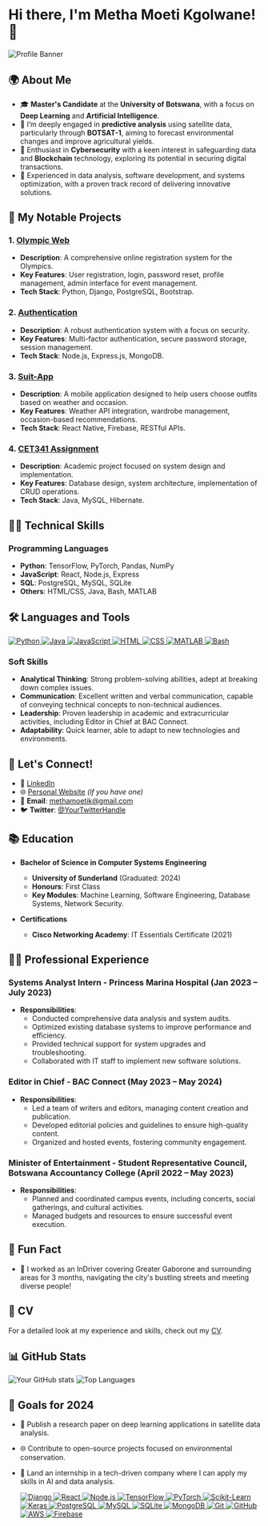# Hi there, I'm Metha Moeti Kgolwane! 👋

![Profile Banner](https://via.placeholder.com/1200x300.png?text=Welcome+to+My+GitHub+Profile)

## 🌍 About Me
- 🎓 **Master's Candidate** at the **University of Botswana**, with a focus on **Deep Learning** and **Artificial Intelligence**.
- 📡 I’m deeply engaged in **predictive analysis** using satellite data, particularly through **BOTSAT-1**, aiming to forecast environmental changes and improve agricultural yields.
- 🔐 Enthusiast in **Cybersecurity** with a keen interest in safeguarding data and **Blockchain** technology, exploring its potential in securing digital transactions.
- 💼 Experienced in data analysis, software development, and systems optimization, with a proven track record of delivering innovative solutions.

## 🔭 My Notable Projects
### 1. [Olympic Web](https://github.com/MMKCODE45/Olympic-Web)
- **Description**: A comprehensive online registration system for the Olympics.
- **Key Features**: User registration, login, password reset, profile management, admin interface for event management.
- **Tech Stack**: Python, Django, PostgreSQL, Bootstrap.

### 2. [Authentication](https://github.com/MMKCODE45/Authentication)
- **Description**: A robust authentication system with a focus on security.
- **Key Features**: Multi-factor authentication, secure password storage, session management.
- **Tech Stack**: Node.js, Express.js, MongoDB.

### 3. [Suit-App](https://github.com/MMKCODE45/Suit-App)
- **Description**: A mobile application designed to help users choose outfits based on weather and occasion.
- **Key Features**: Weather API integration, wardrobe management, occasion-based recommendations.
- **Tech Stack**: React Native, Firebase, RESTful APIs.

### 4. [CET341 Assignment](https://github.com/MMKCODE45/CET341-Assignment)
- **Description**: Academic project focused on system design and implementation.
- **Key Features**: Database design, system architecture, implementation of CRUD operations.
- **Tech Stack**: Java, MySQL, Hibernate.

## 👨‍💻 Technical Skills
### Programming Languages
- **Python**: TensorFlow, PyTorch, Pandas, NumPy
- **JavaScript**: React, Node.js, Express
- **SQL**: PostgreSQL, MySQL, SQLite
- **Others**: HTML/CSS, Java, Bash, MATLAB

## 🛠 Languages and Tools

<p align="left">
    <!-- Programming Languages -->
    <a href="https://www.python.org" target="_blank" rel="noreferrer">
        <img src="https://img.shields.io/badge/Python-3776AB?style=for-the-badge&logo=python&logoColor=white" alt="Python"/>
    </a>
    <a href="https://www.java.com" target="_blank" rel="noreferrer">
        <img src="https://img.shields.io/badge/Java-007396?style=for-the-badge&logo=java&logoColor=white" alt="Java"/>
    </a>
    <a href="https://www.javascript.com" target="_blank" rel="noreferrer">
        <img src="https://img.shields.io/badge/JavaScript-F7DF1E?style=for-the-badge&logo=javascript&logoColor=black" alt="JavaScript"/>
    </a>
    <a href="https://www.w3.org/html" target="_blank" rel="noreferrer">
        <img src="https://img.shields.io/badge/HTML5-E34F26?style=for-the-badge&logo=html5&logoColor=white" alt="HTML"/>
    </a>
    <a href="https://www.w3schools.com/css/" target="_blank" rel="noreferrer">
        <img src="https://img.shields.io/badge/CSS3-1572B6?style=for-the-badge&logo=css3&logoColor=white" alt="CSS"/>
    </a>
    <a href="https://www.mathworks.com/products/matlab.html" target="_blank" rel="noreferrer">
        <img src="https://img.shields.io/badge/MATLAB-0076A8?style=for-the-badge&logo=mathworks&logoColor=white" alt="MATLAB"/>
    </a>
    <a href="https://www.gnu.org/software/bash/" target="_blank" rel="noreferrer">
        <img src="https://img.shields.io/badge/Bash-4EAA25?style=for-the-badge&logo=gnubash&logoColor=white" alt="Bash"/>
    </a>

    
### Soft Skills
- **Analytical Thinking**: Strong problem-solving abilities, adept at breaking down complex issues.
- **Communication**: Excellent written and verbal communication, capable of conveying technical concepts to non-technical audiences.
- **Leadership**: Proven leadership in academic and extracurricular activities, including Editor in Chief at BAC Connect.
- **Adaptability**: Quick learner, able to adapt to new technologies and environments.

## 💬 Let's Connect!
- 💼 [LinkedIn](https://www.linkedin.com/in/yourprofile/)
- 🌐 [Personal Website](https://yourwebsite.com) *(if you have one)*
- 📧 **Email**: methamoetik@gmail.com
- 🐦 **Twitter**: [@YourTwitterHandle](https://twitter.com/YourTwitterHandle)

## 📚 Education
- **Bachelor of Science in Computer Systems Engineering**
  - **University of Sunderland** (Graduated: 2024)
  - **Honours**: First Class
  - **Key Modules**: Machine Learning, Software Engineering, Database Systems, Network Security.

- **Certifications**
  - **Cisco Networking Academy**: IT Essentials Certificate (2021)

## 👨‍💼 Professional Experience
### Systems Analyst Intern - Princess Marina Hospital (Jan 2023 – July 2023)
- **Responsibilities**: 
  - Conducted comprehensive data analysis and system audits.
  - Optimized existing database systems to improve performance and efficiency.
  - Provided technical support for system upgrades and troubleshooting.
  - Collaborated with IT staff to implement new software solutions.

### Editor in Chief - BAC Connect (May 2023 – May 2024)
- **Responsibilities**: 
  - Led a team of writers and editors, managing content creation and publication.
  - Developed editorial policies and guidelines to ensure high-quality content.
  - Organized and hosted events, fostering community engagement.

### Minister of Entertainment - Student Representative Council, Botswana Accountancy College (April 2022 – May 2023)
- **Responsibilities**: 
  - Planned and coordinated campus events, including concerts, social gatherings, and cultural activities.
  - Managed budgets and resources to ensure successful event execution.

## 🌟 Fun Fact
- 🚗 I worked as an InDriver covering Greater Gaborone and surrounding areas for 3 months, navigating the city's bustling streets and meeting diverse people!

## 📄 CV
For a detailed look at my experience and skills, check out my [CV](link-to-your-cv).

## 📊 GitHub Stats
![Your GitHub stats](https://github-readme-stats.vercel.app/api?username=MMKCODE45&show_icons=true&theme=radical)
![Top Languages](https://github-readme-stats.vercel.app/api/top-langs/?username=MMKCODE45&layout=compact&theme=radical)

## 🎯 Goals for 2024
- 🚀 Publish a research paper on deep learning applications in satellite data analysis.
- 🌐 Contribute to open-source projects focused on environmental conservation.
- 💼 Land an internship in a tech-driven company where I can apply my skills in AI and data analysis.

  <!-- Frameworks and Libraries -->
    <a href="https://www.djangoproject.com/" target="_blank" rel="noreferrer">
        <img src="https://img.shields.io/badge/Django-092E20?style=for-the-badge&logo=django&logoColor=white" alt="Django"/>
    </a>
    <a href="https://reactjs.org/" target="_blank" rel="noreferrer">
        <img src="https://img.shields.io/badge/React-20232A?style=for-the-badge&logo=react&logoColor=61DAFB" alt="React"/>
    </a>
    <a href="https://nodejs.org/" target="_blank" rel="noreferrer">
        <img src="https://img.shields.io/badge/Node.js-339933?style=for-the-badge&logo=nodedotjs&logoColor=white" alt="Node.js"/>
    </a>
    <a href="https://www.tensorflow.org/" target="_blank" rel="noreferrer">
        <img src="https://img.shields.io/badge/TensorFlow-FF6F00?style=for-the-badge&logo=tensorflow&logoColor=white" alt="TensorFlow"/>
    </a>
    <a href="https://pytorch.org/" target="_blank" rel="noreferrer">
        <img src="https://img.shields.io/badge/PyTorch-EE4C2C?style=for-the-badge&logo=pytorch&logoColor=white" alt="PyTorch"/>
    </a>
    <a href="https://scikit-learn.org/" target="_blank" rel="noreferrer">
        <img src="https://img.shields.io/badge/Scikit_Learn-F7931E?style=for-the-badge&logo=scikit-learn&logoColor=white" alt="Scikit-Learn"/>
    </a>
    <a href="https://keras.io/" target="_blank" rel="noreferrer">
        <img src="https://img.shields.io/badge/Keras-D00000?style=for-the-badge&logo=keras&logoColor=white" alt="Keras"/>
    </a>

    <!-- Databases -->
    <a href="https://www.postgresql.org/" target="_blank" rel="noreferrer">
        <img src="https://img.shields.io/badge/PostgreSQL-316192?style=for-the-badge&logo=postgresql&logoColor=white" alt="PostgreSQL"/>
    </a>
    <a href="https://www.mysql.com/" target="_blank" rel="noreferrer">
        <img src="https://img.shields.io/badge/MySQL-4479A1?style=for-the-badge&logo=mysql&logoColor=white" alt="MySQL"/>
    </a>
    <a href="https://www.sqlite.org/" target="_blank" rel="noreferrer">
        <img src="https://img.shields.io/badge/SQLite-003B57?style=for-the-badge&logo=sqlite&logoColor=white" alt="SQLite"/>
    </a>
    <a href="https://www.mongodb.com/" target="_blank" rel="noreferrer">
        <img src="https://img.shields.io/badge/MongoDB-47A248?style=for-the-badge&logo=mongodb&logoColor=white" alt="MongoDB"/>
    </a>

    <!-- Version Control and Cloud -->
    <a href="https://git-scm.com/" target="_blank" rel="noreferrer">
        <img src="https://img.shields.io/badge/Git-F05032?style=for-the-badge&logo=git&logoColor=white" alt="Git"/>
    </a>
    <a href="https://github.com/" target="_blank" rel="noreferrer">
        <img src="https://img.shields.io/badge/GitHub-181717?style=for-the-badge&logo=github&logoColor=white" alt="GitHub"/>
    </a>
    <a href="https://aws.amazon.com/" target="_blank" rel="noreferrer">
        <img src="https://img.shields.io/badge/Amazon%20AWS-232F3E?style=for-the-badge&logo=amazonaws&logoColor=white" alt="AWS"/>
    </a>
    <a href="https://firebase.google.com/" target="_blank" rel="noreferrer">
        <img src="https://img.shields.io/badge/Firebase-FFCA28?style=for-the-badge&logo=firebase&logoColor=black" alt="Firebase"/>
    </a>
</p>
